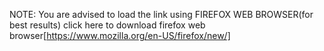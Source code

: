 NOTE: You are advised to load the link using FIREFOX WEB BROWSER(for best results)
click here to download firefox web browser[https://www.mozilla.org/en-US/firefox/new/]
